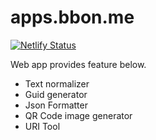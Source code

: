 # apps.bbon.me

[![Netlify Status](https://api.netlify.com/api/v1/badges/b82f99dc-87c0-47f0-9412-0c148a3739a5/deploy-status)](https://app.netlify.com/sites/suspicious-jang-6138bf/deploys)

Web app provides feature below.

* Text normalizer
* Guid generator
* Json Formatter
* QR Code image generator
* URI Tool
